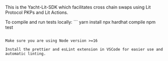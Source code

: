 This is the Yacht-Lit-SDK which facilitates cross chain swaps using Lit Protocol PKPs and Lit Actions.

To compile and run tests locally: ```
yarn install
npx hardhat compile
npm test

```

Make sure you are using Node version >=16

Install the prettier and esLint extension in VSCode for easier use and automatic linting.
```
